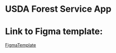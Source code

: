 # USDA Forest Service App
# Link to Figma template:
[FigmaTemplate](https://www.figma.com/file/FXvhcQphaMWyzVpvjtV8qU/AWS-Amplify-Studio-Learn-Course-Figma-File-(Community)-(Copy)?type=design&node-id=3348%3A2473&t=SqiAPNsY42QFGsCP-1)
